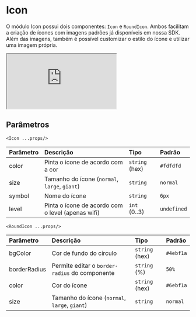# Icon

O módulo Icon possui dois componentes: `Icon` e `RoundIcon`. Ambos facilitam a criação de ícones com
imagens padrões já disponíveis em nossa SDK. Além das imagens, também é possível customizar o estilo
do ícone e utilizar uma imagem própria.

<!-- @example ./example/Example.Html -->
<div class="iframe-wrapper">
  <iframe src="https://bundlebrowser.mambaweb.now.sh/#!/icon"></iframe>
</div>

## Parâmetros

`<Icon ...props/>`

| Parâmetro | Descrição                                            | Tipo            | Padrão    |
| :-------- | :--------------------------------------------------- | :-------------- | :-------- |
| color     | Pinta o ícone de acordo com a cor                   | `string` (hex)    | `#fdfdfd`  |
| size      | Tamanho do ícone (`normal`, `large`, `giant`)             | `string`          | `normal` |
| symbol    | Nome do ícone                                       | `string`          | `6px`     |
| level     | Pinta o ícone de acordo com o level (apenas wifi)   | `int` (0..3)      | `undefined` |

`<RoundIcon ...props/>`

| Parâmetro | Descrição                                      | Tipo         | Padrão     |
| :-------- | :--------------------------------------------- | :---------   | :--------- |
| bgColor   | Cor de fundo do círculo                          | `string` (hex) | `#4ebf1a`  |
| borderRadius | Permite editar o `border-radius` do componente                                 | `string` (%) | `50%`  |
| color     | Cor do ícone                                 | `string` (hex) | `#6ebf1a`  |
| size      | Tamanho do ícone (`normal`, `large`, `giant`)   | `string`       | `normal`   |
